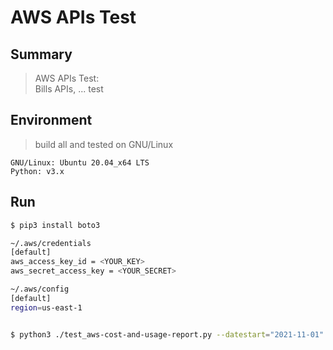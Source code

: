 # AWS APIs Test


Summary
----------
> AWS APIs Test: </br>
> Bills APIs, ... test </br>


Environment
----------
> build all and tested on GNU/Linux

    GNU/Linux: Ubuntu 20.04_x64 LTS
    Python: v3.x


Run
----------
```sh
$ pip3 install boto3

~/.aws/credentials
[default]
aws_access_key_id = <YOUR_KEY>
aws_secret_access_key = <YOUR_SECRET>

~/.aws/config
[default]
region=us-east-1


$ python3 ./test_aws-cost-and-usage-report.py --datestart="2021-11-01" --dateend="2021-12-01"

```
